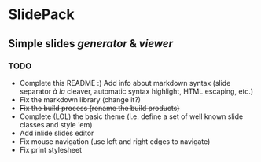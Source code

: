 # SlidePack
## Simple slides _generator_ & _viewer_

### TODO

* Complete this README :) Add info about markdown syntax (slide separator _à la_ cleaver, automatic syntax highlight, HTML escaping, etc.)
* Fix the markdown library (change it?)
* ~~Fix the build process (rename the build products)~~
* Complete (LOL) the basic theme (i.e. define a set of well known slide classes and style 'em)
* Add inlide slides editor
* Fix mouse navigation (use left and right edges to navigate)
* Fix print stylesheet

